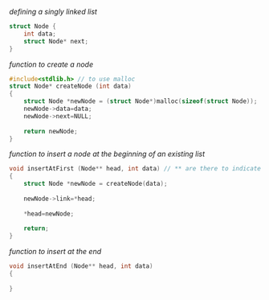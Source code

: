 _defining a singly linked list_
```c
struct Node {
	int data;
	struct Node* next;
}
```

_function to create a node_
```c
#include<stdlib.h> // to use malloc
struct Node* createNode (int data)
{
	struct Node *newNode = (struct Node*)malloc(sizeof(struct Node));
	newNode->data=data;
	newNode->next=NULL;
	
	return newNode;
}
```

_function to insert a node at the beginning of an existing list_
```c
void insertAtFirst (Node** head, int data) // ** are there to indicate a pointer of a pointer
{
	struct Node *newNode = createNode(data);
	
	newNode->link=*head;
	
	*head=newNode;
	
	return;
}
```

_function to insert at the end_
```c
void insertAtEnd (Node** head, int data)
{
	
}
```